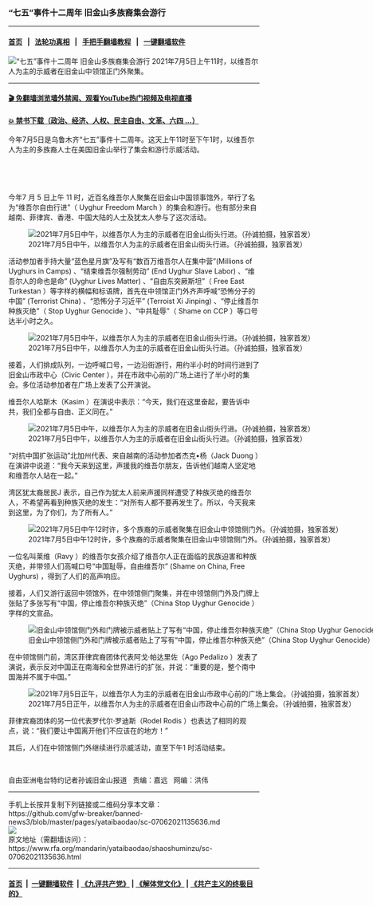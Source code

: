 ### “七五”事件十二周年 旧金山多族裔集会游行
------------------------

#### [首页](https://github.com/gfw-breaker/banned-news3/blob/master/README.md) &nbsp;&nbsp;|&nbsp;&nbsp; [法轮功真相](https://github.com/begood0513/basic/blob/master/README.md)  &nbsp;&nbsp;|&nbsp;&nbsp; [手把手翻墙教程](https://github.com/gfw-breaker/guides/wiki)  &nbsp;&nbsp;|&nbsp;&nbsp; [一键翻墙软件](https://github.com/gfw-breaker/nogfw/blob/master/README.md)  



<div id="headerimg">
 <img alt="“七五”事件十二周年 旧金山多族裔集会游行" src="https://www.rfa.org/mandarin/yataibaodao/shaoshuminzu/sc-07062021135636.html/@@images/5dbd8b35-ee6a-409c-b524-89ccbd7d4566.jpeg" title="“七五”事件十二周年 旧金山多族裔集会游行"/>
 <span class="lead_image_caption">
  2021年7月5日上午11时，以维吾尔人为主的示威者在旧金山中领馆正门外聚集。
 </span>
 <!-- zoomattribute -->
</div>

<hr/>


#### [ 🎬  免翻墙浏览墙外禁闻、观看YouTube热门视频及电视直播](https://github.com/gfw-breaker/HelloWorld)

#### [ 💥  禁书下载（政治、经济、人权、民主自由、文革、六四 ...）](https://github.com/gfw-breaker/books/blob/master/README.md)

<div id="storytext">
 <p>
 </p>
 <p>
  今年7月5日是乌鲁木齐“七五”事件十二周年。这天上午11时至下午1时，以维吾尔人为主的多族裔人士在美国旧金山举行了集会和游行示威活动。
 </p>
 <p>
  <br/>
 </p>
 <p>
  <br/>
 </p>
 <p>
  今年7
  <span>
   月
  </span>
  5
  <span>
   日上午
  </span>
  11
  <span>
   时，近百名维吾尔人聚集在旧金山中国领事馆外，举行了名为“维吾尔自由行进”（
  </span>
  Uyghur Freedom March
  <span>
   ）的集会和游行。也有部分来自越南、菲律宾、香港、中国大陆的人士及犹太人参与了这次活动。
  </span>
 </p>
 <p>
  <span>
   <figure class="image-richtext image-inline captioned" style="width:1125px;">
    <img alt="2021年7月5日中午，以维吾尔人为主的示威者在旧金山街头行进。（孙诚拍摄，独家首发）" src="https://www.rfa.org/mandarin/yataibaodao/shaoshuminzu/sc-07062021135636.html/m0706-sc2.jpg/@@images/2e89f0f2-f161-4bb6-92ba-24873e74de35.jpeg" title="M0706-SC2.jpg"/>
    <figcaption class="image-caption">
     2021年7月5日中午，以维吾尔人为主的示威者在旧金山街头行进。（孙诚拍摄，独家首发）
    </figcaption>
    <small>
    </small>
   </figure>
  </span>
 </p>
 <p>
  活动参加者手持大量“蓝色星月旗”及写有“数百万维吾尔人在集中营”(Millions of Uyghurs in Camps)
  <span>
   、“结束维吾尔强制劳动”
  </span>
  (End Uyghur Slave Labor)
  <span>
   、“维吾尔人的命也是命”
  </span>
  (Uyghur Lives Matter)
  <span>
   、“自由东突厥斯坦”（
  </span>
  Free East Turkestan
  <span>
   ）等字样的横幅和标语牌，首先在中领馆正门外齐声呼喊“恐怖分子的中国”
  </span>
  (Terrorist China)
  <span>
   、“恐怖分子习近平”
  </span>
  (Terroist Xi Jinping)
  <span>
   、“停止维吾尔种族灭绝”（
  </span>
  Stop Uyghur Genocide
  <span>
   ）、“中共耻辱”（
  </span>
  Shame on CCP
  <span>
   ）等口号达半小时之久。
  </span>
 </p>
 <p>
  <span>
   <figure class="image-richtext image-inline captioned" style="width:1125px;">
    <img alt="2021年7月5日中午，以维吾尔人为主的示威者在旧金山街头行进。（孙诚拍摄，独家首发）" src="https://www.rfa.org/mandarin/yataibaodao/shaoshuminzu/sc-07062021135636.html/m0706-sc3.jpg/@@images/97f1e716-8b42-4f64-b617-21fa3fd5c367.jpeg" title="M0706-SC3.jpg"/>
    <figcaption class="image-caption">
     2021年7月5日中午，以维吾尔人为主的示威者在旧金山街头行进。（孙诚拍摄，独家首发）
    </figcaption>
    <small>
    </small>
   </figure>
  </span>
 </p>
 <p>
  接着，人们排成队列，一边呼喊口号，一边沿街游行，用约半小时的时间行进到了旧金山市政中心（Civic Center
  <span>
   ），并在市政中心前的广场上进行了半小时的集会。多位活动参加者在广场上发表了公开演说。
  </span>
 </p>
 <p>
  维吾尔人哈斯木（Kasim
  <span>
   ）在演说中表示：“今天，我们在这里奋起，要告诉中共，我们全都与自由、正义同在。”
  </span>
 </p>
 <p>
  <span>
   <figure class="image-richtext image-inline captioned" style="width:1125px;">
    <img alt="2021年7月5日中午，以维吾尔人为主的示威者在旧金山街头行进。（孙诚拍摄，独家首发）" src="https://www.rfa.org/mandarin/yataibaodao/shaoshuminzu/sc-07062021135636.html/m0706-sc4.jpg/@@images/f3df06f1-4616-46b0-82b4-0497e19e2e37.jpeg" title="M0706-SC4.jpg"/>
    <figcaption class="image-caption">
     2021年7月5日中午，以维吾尔人为主的示威者在旧金山街头行进。（孙诚拍摄，独家首发）
    </figcaption>
    <small>
    </small>
   </figure>
  </span>
 </p>
 <p>
  “对抗中国扩张运动”北加州代表、来自越南的活动参加者杰克•杨（Jack Duong
  <span>
   ）在演讲中说道：“我今天来到这里，声援我的维吾尔朋友，告诉他们越南人坚定地和维吾尔人站在一起。”
  </span>
 </p>
 <p>
  湾区犹太裔居民J
  <span>
   表示，自己作为犹太人前来声援同样遭受了种族灭绝的维吾尔人，不希望再看到种族灭绝的发生：“对所有人都不要再发生了。所以，今天我来到这里，为了你们，为了所有人。”
  </span>
 </p>
 <p>
  <span>
   <figure class="image-richtext image-inline captioned" style="width:1125px;">
    <img alt="2021年7月5日中午12时许，多个族裔的示威者聚集在旧金山中领馆侧门外。（孙诚拍摄，独家首发）" src="https://www.rfa.org/mandarin/yataibaodao/shaoshuminzu/sc-07062021135636.html/m0706-sc7.jpg/@@images/e1ed6cb3-914c-400b-987b-75af58e735ef.jpeg" title="M0706-SC7.jpg"/>
    <figcaption class="image-caption">
     2021年7月5日中午12时许，多个族裔的示威者聚集在旧金山中领馆侧门外。（孙诚拍摄，独家首发）
    </figcaption>
    <small>
    </small>
   </figure>
  </span>
 </p>
 <p>
  一位名叫莱维（Ravy
  <span>
   ）的维吾尔女孩介绍了维吾尔人正在面临的民族迫害和种族灭绝，并带领人们高喊口号“中国耻辱，自由维吾尔”
  </span>
  (Shame on China, Free Uyghurs)
  <span>
   ，得到了人们的高声响应。
  </span>
 </p>
 <p>
  接着，人们又游行返回中领馆外，在中领馆侧门聚集，并在中领馆侧门外及门牌上张贴了多张写有“中国，停止维吾尔种族灭绝”（China Stop Uyghur Genocide
  <span>
   ）字样的文宣品。
  </span>
 </p>
 <p>
  <span>
   <figure class="image-richtext image-inline captioned" style="width:1125px;">
    <img alt="旧金山中领馆侧门外和门牌被示威者贴上了写有“中国，停止维吾尔种族灭绝”（China Stop Uyghur Genocide）字样的文宣品。（孙诚拍摄，独家首发）" src="https://www.rfa.org/mandarin/yataibaodao/shaoshuminzu/sc-07062021135636.html/m0706-sc8.jpg/@@images/c14806e1-1e98-4ca7-8580-477ba57efaf5.jpeg" title="M0706-SC8.jpg"/>
    <figcaption class="image-caption">
     旧金山中领馆侧门外和门牌被示威者贴上了写有“中国，停止维吾尔种族灭绝”（China Stop Uyghur Genocide）字样的文宣品。（孙诚拍摄，独家首发）
    </figcaption>
    <small>
    </small>
   </figure>
  </span>
 </p>
 <p>
  在中领馆侧门前，湾区菲律宾裔团体代表阿戈·帕达里佐（Ago Pedalizo
  <span>
   ）发表了演说，表示反对中国正在南海和全世界进行的扩张，并说：“重要的是，整个南中国海并不属于中国。”
  </span>
 </p>
 <p>
  <span>
   <figure class="image-richtext image-inline captioned" style="width:846px;">
    <img alt="2021年7月5日正午，以维吾尔人为主的示威者在旧金山市政中心前的广场上集会。（孙诚拍摄，独家首发）" src="https://www.rfa.org/mandarin/yataibaodao/shaoshuminzu/sc-07062021135636.html/sc0706.jpg/@@images/ce1e0c48-6686-44a9-b5d8-6bdbd96828eb.jpeg" title="sc0706.jpg"/>
    <figcaption class="image-caption">
     2021年7月5日正午，以维吾尔人为主的示威者在旧金山市政中心前的广场上集会。（孙诚拍摄，独家首发）
    </figcaption>
    <small>
    </small>
   </figure>
  </span>
 </p>
 <p>
  菲律宾裔团体的另一位代表罗代尔·罗迪斯（Rodel Rodis
  <span>
   ）也表达了相同的观点，说：“我们要让中国离开他们不应该在的地方！”
  </span>
 </p>
 <p>
  其后，人们在中领馆侧门外继续进行示威活动，直至下午1
  <span>
   时活动结束。
  </span>
 </p>
 <p>
  <br/>
 </p>
 <p>
  自由亚洲电台特约记者孙诚旧金山报道   责编：嘉远   网编：洪伟
 </p>
</div>

<hr/>
手机上长按并复制下列链接或二维码分享本文章：<br/>
https://github.com/gfw-breaker/banned-news3/blob/master/pages/yataibaodao/sc-07062021135636.md <br/>
<a href='https://github.com/gfw-breaker/banned-news3/blob/master/pages/yataibaodao/sc-07062021135636.md'><img src='https://github.com/gfw-breaker/banned-news3/blob/master/pages/yataibaodao/sc-07062021135636.md.png'/></a> <br/>
原文地址（需翻墙访问）：https://www.rfa.org/mandarin/yataibaodao/shaoshuminzu/sc-07062021135636.html


------------------------
#### [首页](https://github.com/gfw-breaker/banned-news3/blob/master/README.md) &nbsp;|&nbsp; [一键翻墙软件](https://github.com/gfw-breaker/nogfw/blob/master/README.md) &nbsp;| [《九评共产党》](https://github.com/gfw-breaker/9ping.md/blob/master/README.md#九评之一评共产党是什么) | [《解体党文化》](https://github.com/gfw-breaker/jtdwh.md/blob/master/README.md) | [《共产主义的终极目的》](https://github.com/gfw-breaker/gczydzjmd.md/blob/master/README.md)


<img src='http://gfw-breaker.win/banned-news3/pages/yataibaodao/sc-07062021135636.md' width='0px' height='0px'/>